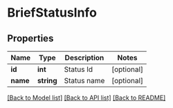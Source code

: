 # BriefStatusInfo

## Properties
Name | Type | Description | Notes
------------ | ------------- | ------------- | -------------
**id** | **int** | Status Id | [optional] 
**name** | **string** | Status name | [optional] 

[[Back to Model list]](../../README.md#documentation-for-models) [[Back to API list]](../../README.md#documentation-for-api-endpoints) [[Back to README]](../../README.md)

